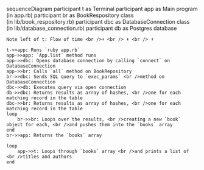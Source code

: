 sequenceDiagram
    participant t as Terminal
    participant app as Main program (in app.rb)
    participant br as BookRespository class <br />(in lib/book_respository.rb)
    participant dbc as DatabaseConnection class <br />(in lib/database_connection.rb)
    participant db as Postgres database

    Note left of t: Flow of time <br />⬇ <br /> ⬇ <br /> ⬇ 

    t->>app: Runs `ruby app.rb`
    app->>app: `App.list` method runs
    app->>dbc: Opens database connection by calling `connect` on DatabaseConnection
    app->>br: Calls `all` method on BookRepository
    br->>dbc: Sends SQL query to `exec_params` <br />method on DatabaseConnection
    dbc->>db: Executes query via open connection
    db->>dbc: Returns results as array of hashes, <br />one for each matching record in the table
    dbc->>br: Returns results as array of hashes, <br />one for each matching record in the table
    loop
        br->>br: Loops over the results, <br />creating a new `book` object for each, <br />and pushes them into the `books` array
    end
    br->>app: Returns the `books` array

    loop
        app->>t: Loops through `books` array <br />and prints a list of <br />titles and authors
    end
